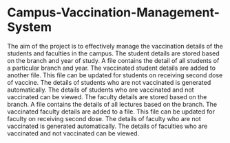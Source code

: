 # Campus-Vaccination-Management-System

The aim of the project is to effectively manage the vaccination details of the students and faculties in the campus. 
The student details are stored based on the branch and year of study. 
A file contains the detail of all students of a particular branch and year. 
The vaccinated student details are added to another file. This file can be updated for students on receiving second dose of vaccine. 
The details of students who are not vaccinated is generated automatically.
The details of students who are vaccinated and not vaccinated can be viewed.
The faculty details are stored based on the branch. 
A file contains the details of all lectures based on the branch.
The vaccinated faculty details are added to a file. This file can be updated for faculty on receiving second dose. 
The details of faculty who are not vaccinated is generated automatically. 
The details of faculties who are vaccinated and not vaccinated can be viewed.
